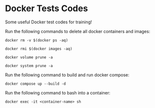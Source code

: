 # Docker Tests Codes
Some useful Docker test codes for training!

Run the following commands to delete all docker containers and images:
```console
docker rm -v $(docker ps -aq)
```

```console
docker rmi $(docker images -aq)
```

```console
docker volume prune -a
```

```console
docker system prune -a
```

Run the following command to build and run docker compose:
```console
docker compose up --build -d
```

Run the following command to bash into a container:
```console
docker exec -it <container-name> sh
```